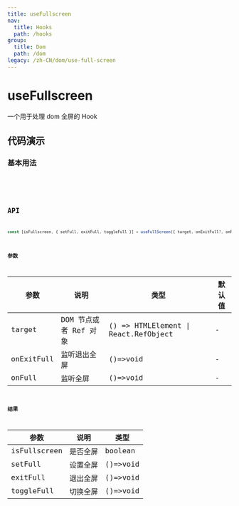 ```yaml
---
title: useFullscreen
nav:
  title: Hooks
  path: /hooks
group:
  title: Dom
  path: /dom
legacy: /zh-CN/dom/use-full-screen
---
```


# useFullscreen

一个用于处理 dom 全屏的 Hook

## 代码演示

### 基本用法

<code src="./demo/demo1.tsx" />

<code src="./demo/demo2.tsx" />

## API

```ts
const [isFullscreen, { setFull, exitFull, toggleFull }] = useFullScreen({ target, onExitFull?, onFull? });
```

### 参数

| 参数    | 说明                                         | 类型                   | 默认值 |
|---------|----------------------------------------------|------------------------|--------|
| target | DOM 节点或者 Ref 对象  | () => HTMLElement \| React.RefObject | - |
| onExitFull | 监听退出全屏  | ()=>void | -      |
| onFull | 监听全屏  | ()=>void | -      |

### 结果

| 参数     | 说明                                     | 类型       |
|----------|------------------------------------------|------------|
| isFullscreen  | 是否全屏                          | boolean    |
| setFull  | 设置全屏                          | ()=>void    |
| exitFull  | 退出全屏                          | ()=>void    |
| toggleFull | 切换全屏                          | ()=>void    |
